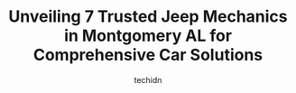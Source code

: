 ---
layout: ampstory
image: https://images.unsplash.com/photo-1603224684009-453e1af42ceb?ixlib=rb-4.0.3&ixid=MnwxMjA3fDB8MHxwaG90by1wYWdlfHx8fGVufDB8fHx8&auto=format&fit=crop&w=640&h=853&q=80
author: techidn
featured: false
description: Discover the 7 best Jeep Mechanic in Montgomery  AL, USA and ensure your vehicle receives the highest quality of care. These trusted professionals are known for their skill, knowledge, and d
title: Unveiling 7 Trusted Jeep Mechanics in Montgomery  AL for Comprehensive Car Solutions
cover:
   title: Unveiling 7 Trusted Jeep Mechanics in Montgomery  AL for Comprehensive Car Solutions
   subtitle: Rickpate
   background: https://images.unsplash.com/photo-1603224684009-453e1af42ceb?ixlib=rb-4.0.3&ixid=MnwxMjA3fDB8MHxwaG90by1wYWdlfHx8fGVufDB8fHx8&auto=format&fit=crop&w=640&h=853&q=80

pages: 
 - layout: thirds
   top: <h1>#1 Grays Tire & Service Center</h1>
   bottom: "<p>Grays makes sure youre taken care of. Their staff is personable, professional, and thorough.I never feel like theyre trying to make up problems to get more money</p>"
   background: https://www.knot35.com/toplist/wp-content/uploads/2023/06/best-jeep-mechanic-1-in-montgomery-al-1685832544.jpeg
   backgroundblur: true
 - layout: thirds
   top: <h1>#2 Jim Woodham & Son Tire & Auto</h1>
   bottom: "<p>4058 Troy Hwy, Montgomery, AL 36116, United States</p>"
   background: https://www.knot35.com/toplist/wp-content/uploads/2023/06/best-jeep-mechanic-2-in-montgomery-al-1685832545.jpeg
   cta:
      link: https://www.knot35.com/toplist/unveiling-7-trusted-jeep-mechanics-in-montgomery-al-for-comprehensive-car-solutions/
      text: Unveiling 7 Trusted Jeep Mechanics in Montgomery  AL for Comprehensive Car Solutions
 - layout: thirds
   top: <h1>#3 Performance Auto Repair</h1>
   bottom: "<p>665 N Eastern Blvd, Montgomery, AL 36117, United States</p>"
   background: https://www.knot35.com/toplist/wp-content/uploads/2023/06/best-jeep-mechanic-3-in-montgomery-al-1685832545.jpeg
   cta:
      link: https://www.knot35.com/toplist/unveiling-7-trusted-jeep-mechanics-in-montgomery-al-for-comprehensive-car-solutions/
      text: Unveiling 7 Trusted Jeep Mechanics in Montgomery  AL for Comprehensive Car Solutions
 - layout: thirds
   top: <h1>#4 Haigler Auto Services</h1>
   bottom: "<p>4287 Atlanta Hwy, Montgomery, AL 36109, United States</p>"
   background: https://images.unsplash.com/photo-1518640467707-6811f4a6ab73?ixlib=rb-4.0.3&ixid=MnwxMjA3fDB8MHxwaG90by1wYWdlfHx8fGVufDB8fHx8&auto=format&fit=crop&w=640&h=853&q=80
   cta:
      link: https://www.knot35.com/toplist/unveiling-7-trusted-jeep-mechanics-in-montgomery-al-for-comprehensive-car-solutions/
      text: Unveiling 7 Trusted Jeep Mechanics in Montgomery  AL for Comprehensive Car Solutions
 - layout: thirds
   top: <h1>#5 McGriff Auto Service</h1>
   bottom: "<p>1614 Bell St, Montgomery, AL 36104, United States</p>"
   background: https://images.unsplash.com/photo-1484589065579-248aad0d8b13?ixlib=rb-4.0.3&ixid=MnwxMjA3fDB8MHxwaG90by1wYWdlfHx8fGVufDB8fHx8&auto=format&fit=crop&w=640&h=853&q=80
   cta:
      link: https://www.knot35.com/toplist/unveiling-7-trusted-jeep-mechanics-in-montgomery-al-for-comprehensive-car-solutions/
      text: Unveiling 7 Trusted Jeep Mechanics in Montgomery  AL for Comprehensive Car Solutions
 - layout: thirds
   top: <h1>#6 River Region Auto & Service Inc</h1>
   bottom: "<p>218 N Bainbridge St, Montgomery, AL 36104, United States</p>"
   background: https://images.unsplash.com/photo-1496096265110-f83ad7f96608?ixlib=rb-4.0.3&ixid=MnwxMjA3fDB8MHxwaG90by1wYWdlfHx8fGVufDB8fHx8&auto=format&fit=crop&w=640&h=853&q=80
   cta:
      link: https://www.knot35.com/toplist/unveiling-7-trusted-jeep-mechanics-in-montgomery-al-for-comprehensive-car-solutions/
      text: Unveiling 7 Trusted Jeep Mechanics in Montgomery  AL for Comprehensive Car Solutions
 - layout: thirds
   top: <h1>#7 Mobile Mechanic</h1>
   bottom: "<p>6220 Hinchcliff Rd, Montgomery, AL 36117, United States</p>"
   background: https://images.unsplash.com/photo-1515405295579-ba7b45403062?ixlib=rb-4.0.3&ixid=MnwxMjA3fDB8MHxwaG90by1wYWdlfHx8fGVufDB8fHx8&auto=format&fit=crop&w=640&h=853&q=80
   cta:
      link: https://www.knot35.com/toplist/unveiling-7-trusted-jeep-mechanics-in-montgomery-al-for-comprehensive-car-solutions/
      text: Unveiling 7 Trusted Jeep Mechanics in Montgomery  AL for Comprehensive Car Solutions
 - layout: thirds
   middle: Continue reading...
   background: https://images.unsplash.com/photo-1602536052359-ef94c21c5948?ixlib=rb-4.0.3&ixid=MnwxMjA3fDB8MHxwaG90by1wYWdlfHx8fGVufDB8fHx8&auto=format&fit=crop&w=640&h=853&q=80
   cta:
      link: https://www.knot35.com/toplist/unveiling-7-trusted-jeep-mechanics-in-montgomery-al-for-comprehensive-car-solutions/
      text: Unveiling 7 Trusted Jeep Mechanics in Montgomery  AL for Comprehensive Car Solutions
      
---